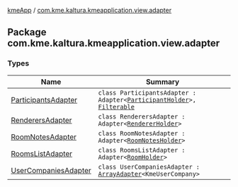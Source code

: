 [kmeApp](../index.md) / [com.kme.kaltura.kmeapplication.view.adapter](./index.md)

## Package com.kme.kaltura.kmeapplication.view.adapter

### Types

| Name | Summary |
|---|---|
| [ParticipantsAdapter](-participants-adapter/index.md) | `class ParticipantsAdapter : Adapter<`[`ParticipantHolder`](-participants-adapter/-participant-holder/index.md)`>, `[`Filterable`](https://developer.android.com/reference/android/widget/Filterable.html) |
| [RenderersAdapter](-renderers-adapter/index.md) | `class RenderersAdapter : Adapter<`[`RendererHolder`](-renderers-adapter/-renderer-holder/index.md)`>` |
| [RoomNotesAdapter](-room-notes-adapter/index.md) | `class RoomNotesAdapter : Adapter<`[`RoomNotesHolder`](-room-notes-adapter/-room-notes-holder/index.md)`>` |
| [RoomsListAdapter](-rooms-list-adapter/index.md) | `class RoomsListAdapter : Adapter<`[`RoomHolder`](-rooms-list-adapter/-room-holder/index.md)`>` |
| [UserCompaniesAdapter](-user-companies-adapter/index.md) | `class UserCompaniesAdapter : `[`ArrayAdapter`](https://developer.android.com/reference/android/widget/ArrayAdapter.html)`<KmeUserCompany>` |
